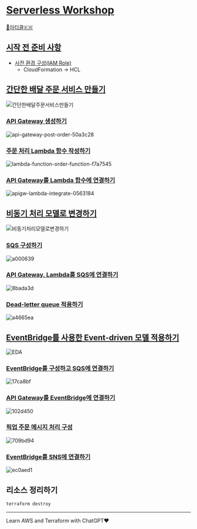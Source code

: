 # [Serverless Workshop](https://catalog.us-east-1.prod.workshops.aws/workshops/4923c0ff-6470-46e1-9884-7c6ee63e7136/ko-KR)

[:newspaper:아티클:kr:](https://flavono123.oopy.io/posts/terraforming-aws-serverless-workshop)

## [시작 전 준비 사항](https://catalog.us-east-1.prod.workshops.aws/workshops/4923c0ff-6470-46e1-9884-7c6ee63e7136/ko-KR/start)

- [사전 환경 구성(IAM Role)](https://catalog.us-east-1.prod.workshops.aws/workshops/4923c0ff-6470-46e1-9884-7c6ee63e7136/ko-KR/start/cloudformation)
  - CloudFormation -> HCL

## [간단한 배달 주문 서비스 만들기](a://catalog.us-east-1.prod.workshops.aws/workshops/4923c0ff-6470-46e1-9884-7c6ee63e7136/ko-KR/simple-api-service)

![간단한배달주문서비스만들기](img/1st-archi.png)

### [API Gateway 생성하기](https://catalog.us-east-1.prod.workshops.aws/workshops/4923c0ff-6470-46e1-9884-7c6ee63e7136/ko-KR/simple-api-service/create-apigw)

![api-gateway-post-order-50a3c28](img/50a3c28.png)

### [주문 처리 Lambda 함수 작성하기](https://catalog.us-east-1.prod.workshops.aws/workshops/4923c0ff-6470-46e1-9884-7c6ee63e7136/ko-KR/simple-api-service/create-lambda)

![lambda-function-order-function-f7a7545](img/f7a7545.png)

### [API Gateway를 Lambda 함수에 연결하기](https://catalog.us-east-1.prod.workshops.aws/workshops/4923c0ff-6470-46e1-9884-7c6ee63e7136/ko-KR/simple-api-service/integ-apigw-lambda#api-gateway)

![apigw-lambda-integrate-0563184](img/0563184.png)

## [비동기 처리 모델로 변경하기](https://catalog.us-east-1.prod.workshops.aws/workshops/4923c0ff-6470-46e1-9884-7c6ee63e7136/ko-KR/api-async)

![비동기처리모델로변경하기](img/2nd-archi.png)

### [SQS 구성하기](https://catalog.us-east-1.prod.workshops.aws/workshops/4923c0ff-6470-46e1-9884-7c6ee63e7136/ko-KR/api-async/create-sqs)

![a000639](img/a000639.png)

### [API Gateway, Lambda를 SQS에 연결하기](https://catalog.us-east-1.prod.workshops.aws/workshops/4923c0ff-6470-46e1-9884-7c6ee63e7136/ko-KR/api-async/integration)

![8bada3d](img/8bada3d.png)

### [Dead-letter queue 적용하기](https://catalog.us-east-1.prod.workshops.aws/workshops/4923c0ff-6470-46e1-9884-7c6ee63e7136/ko-KR/api-async/dead-letter-queue)

![a4665ea](img/a4665ea.png)

## [EventBridge를 사용한 Event-driven 모델 적용하기](https://catalog.us-east-1.prod.workshops.aws/workshops/4923c0ff-6470-46e1-9884-7c6ee63e7136/ko-KR/eventbridge)

![EDA](img/3rd-archi.png)

### [EventBridge를 구성하고 SQS에 연결하기](https://catalog.us-east-1.prod.workshops.aws/workshops/4923c0ff-6470-46e1-9884-7c6ee63e7136/ko-KR/eventbridge/create-eventbridge)

![17ca8bf](img/17ca8bf.png)

### [API Gateway를 EventBridge에 연결하기](https://catalog.us-east-1.prod.workshops.aws/workshops/4923c0ff-6470-46e1-9884-7c6ee63e7136/ko-KR/eventbridge/apigw-eb)

![102d450](img/102d450.png)

### [픽업 주문 메시지 처리 구성](https://catalog.us-east-1.prod.workshops.aws/workshops/4923c0ff-6470-46e1-9884-7c6ee63e7136/ko-KR/eventbridge/pickup-order)

![709bd94](img/709bd94.png)

### [EventBridge를 SNS에 연결하기](https://catalog.us-east-1.prod.workshops.aws/workshops/4923c0ff-6470-46e1-9884-7c6ee63e7136/ko-KR/eventbridge/pickup-eb-sns)

![ec0aed1](img/ec0aed1.png)

## 리소스 정리하기

```bash
terraform destroy
```
---
Learn AWS and Terraform with ChatGPT❤️
